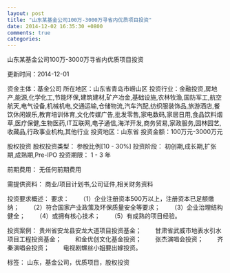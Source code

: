 ```yaml
---
layout: post
title: "山东某基金公司100万-3000万寻省内优质项目投资"
date: 2014-12-02 16:35:30 +0800
comments: true
categories: 
---
```

山东某基金公司100万-3000万寻省内优质项目投资



更新时间：2014-12-01

资金主体：基金公司
所在地区：山东省青岛市崂山区
投资行业：金融投资,房地产,能源,化学化工,节能环保,建筑建材,矿产冶金,基础设施,农林牧渔,国防军工,航空航天,电气设备,机械机电,交通运输,仓储物流,汽车汽配,纺织服装饰品,旅游酒店,餐饮休闲娱乐,教育培训体育,文化传媒广告,批发零售,家电数码,家居日用,食品饮料烟草,医疗保健,生物医药,IT互联网,电子通信,海洋开发,商务贸易,家政服务,园林园艺,收藏品,行政事业机构,其他行业
投资地区：山东省
投资金额：100万元-3000万元

股权投资
股权投资类型：
                            参股比例[10 - 30%] 
                                                                                投资阶段：
                            初创期,成长期,扩张期,成熟期,Pre-IPO 
                                                                                                                                        投资期限：
                            1 - 3 年

前期费用：
无任何前期费用

需提供资料：
商业/项目计划书,公司证件,相关财务资料

投资要求概述：
要求：
　　（1）企业注册资本500万以上，注册资本已足额缴纳；
　　（2）符合国家产业政策及环保质量安全等要求；
　　（3）企业治理结构健全；
　　（4）或拥有核心技术；
　　（5）有成熟的项目经验。

投资案例：
贵州省安龙县安龙大道项目投资基金；
　　甘肃省武威市地表水引水项目工程投资基金；
　　和金优创文化基金投资；
　　张杰演唱会投资；
　　齐秦演唱会投资；
　　电视剧螺丝小姐要出嫁投资。

标签：
山东，基金公司，优质项目，股权投资

